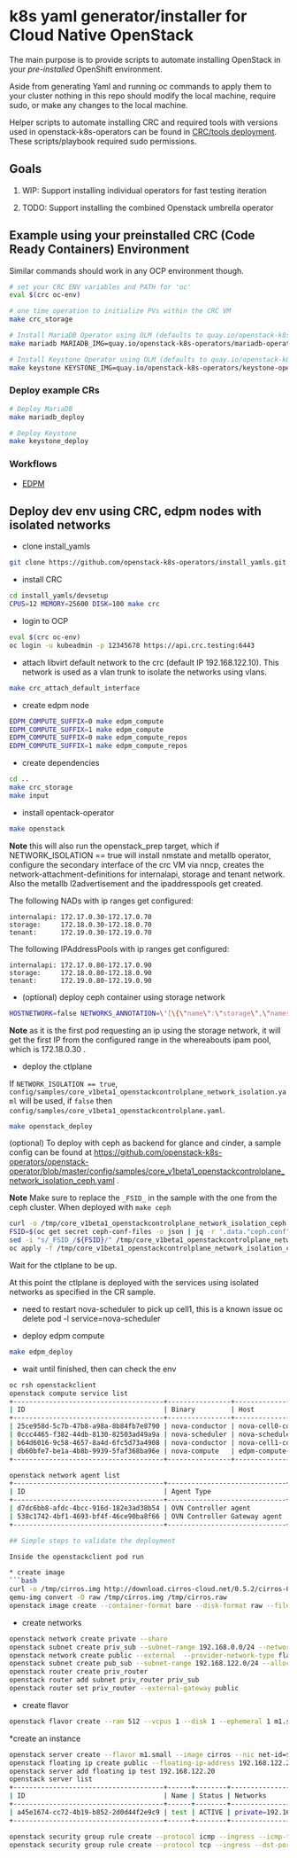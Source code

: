 # k8s yaml generator/installer for Cloud Native OpenStack

The main purpose is to provide scripts to automate installing OpenStack in your *pre-installed* OpenShift environment.

Aside from generating Yaml and running *oc* commands to apply them to your cluster nothing in this repo should modify the local machine, require sudo, or make any changes to the local machine.

Helper scripts to automate installing CRC and required tools with versions used in openstack-k8s-operators can be found in [CRC/tools deployment](devsetup/README.md). These scripts/playbook required sudo permissions.

## Goals

1) WIP: Support installing individual operators for fast testing iteration

2) TODO: Support installing the combined Openstack umbrella operator

## Example using your preinstalled CRC (Code Ready Containers) Environment

Similar commands should work in any OCP environment though.
```bash
# set your CRC ENV variables and PATH for 'oc'
eval $(crc oc-env)

# one time operation to initialize PVs within the CRC VM
make crc_storage

# Install MariaDB Operator using OLM (defaults to quay.io/openstack-k8s-operators)
make mariadb MARIADB_IMG=quay.io/openstack-k8s-operators/mariadb-operator-index:latest

# Install Keystone Operator using OLM (defaults to quay.io/openstack-k8s-operators)
make keystone KEYSTONE_IMG=quay.io/openstack-k8s-operators/keystone-operator-index:latest
```

### Deploy example CRs
```bash
# Deploy MariaDB
make mariadb_deploy

# Deploy Keystone
make keystone_deploy
```

### Workflows
- [EDPM](docs/edpm.md)

## Deploy dev env using CRC, edpm nodes with isolated networks
* clone install_yamls
```bash
git clone https://github.com/openstack-k8s-operators/install_yamls.git
```

* install CRC
```bash
cd install_yamls/devsetup
CPUS=12 MEMORY=25600 DISK=100 make crc
```

* login to OCP
```bash
eval $(crc oc-env)
oc login -u kubeadmin -p 12345678 https://api.crc.testing:6443
```

* attach libvirt default network to the crc (default IP 192.168.122.10). This network is used as a vlan trunk to isolate the networks using vlans.
```bash
make crc_attach_default_interface
```

* create edpm node
```bash
EDPM_COMPUTE_SUFFIX=0 make edpm_compute
EDPM_COMPUTE_SUFFIX=1 make edpm_compute
EDPM_COMPUTE_SUFFIX=0 make edpm_compute_repos
EDPM_COMPUTE_SUFFIX=1 make edpm_compute_repos
```

* create dependencies
```bash
cd ..
make crc_storage
make input
```

* install opentack-operator
```bash
make openstack
```

**Note** this will also run the openstack_prep target, which if NETWORK_ISOLATION == true will install nmstate and metallb operator, configure the secondary interface of the crc VM via nncp, creates the network-attachment-definitions for internalapi, storage and tenant network. Also the metallb l2advertisement and the ipaddresspools get created.

The following NADs with ip ranges get configured:
```
internalapi: 172.17.0.30-172.17.0.70
storage:     172.18.0.30-172.18.0.70
tenant:      172.19.0.30-172.19.0.70
```

The following IPAddressPools with ip ranges get configured:
```
internalapi: 172.17.0.80-172.17.0.90
storage:     172.18.0.80-172.18.0.90
tenant:      172.19.0.80-172.19.0.90
```

* (optional) deploy ceph container using storage network
```bash
HOSTNETWORK=false NETWORKS_ANNOTATION=\'[\{\"name\":\"storage\",\"namespace\":\"openstack\"\}]\' MON_IP=172.18.0.30 make ceph TIMEOUT=90
```

**Note** as it is the first pod requesting an ip using the storage network, it will get the first IP from the configured range in the whereabouts ipam pool, which is 172.18.0.30 .

* deploy the ctlplane

If `NETWORK_ISOLATION == true`, `config/samples/core_v1beta1_openstackcontrolplane_network_isolation.yaml` will be used, if `false` then `config/samples/core_v1beta1_openstackcontrolplane.yaml`.

```bash
make openstack_deploy
```

(optional) To deploy with ceph as backend for glance and cinder, a sample config can be found at https://github.com/openstack-k8s-operators/openstack-operator/blob/master/config/samples/core_v1beta1_openstackcontrolplane_network_isolation_ceph.yaml .

**Note** Make sure to replace the `_FSID_` in the sample with the one from the ceph cluster. When deployed with `make ceph`

```bash
curl -o /tmp/core_v1beta1_openstackcontrolplane_network_isolation_ceph.yaml https://raw.githubusercontent.com/openstack-k8s-operators/openstack-operator/master/config/samples/core_v1beta1_openstackcontrolplane_network_isolation_ceph.yaml
FSID=$(oc get secret ceph-conf-files -o json | jq -r '.data."ceph.conf"' | base64 -d | grep fsid | sed -e 's/fsid = //') && echo $FSID
sed -i "s/_FSID_/${FSID}/" /tmp/core_v1beta1_openstackcontrolplane_network_isolation_ceph.yaml
oc apply -f /tmp/core_v1beta1_openstackcontrolplane_network_isolation_ceph.yaml
```

Wait for the ctlplane to be up.

At this point the ctlplane is deployed with the services using isolated networks as specified in the CR sample.

* need to restart nova-scheduler to pick up cell1, this is a known issue
oc delete pod -l service=nova-scheduler

* deploy edpm compute
```bash
make edpm_deploy
```

* wait until finished, then can check the env
```bash
oc rsh openstackclient
openstack compute service list
+--------------------------------------+----------------+------------------------+----------+---------+-------+----------------------------+
| ID                                   | Binary         | Host                   | Zone     | Status  | State | Updated At                 |
+--------------------------------------+----------------+------------------------+----------+---------+-------+----------------------------+
| 25ce958d-5c7b-47b8-a98a-8b84fb7e8790 | nova-conductor | nova-cell0-conductor-0 | internal | enabled | up    | 2023-03-06T15:29:09.000000 |
| 0ccc4465-f382-44db-8130-82503ad49a9a | nova-scheduler | nova-scheduler-0       | internal | enabled | up    | 2023-03-06T15:29:09.000000 |
| b64d6016-9c58-4657-8a4d-6fc5d73a4908 | nova-conductor | nova-cell1-conductor-0 | internal | enabled | up    | 2023-03-06T15:29:06.000000 |
| db60bfe7-be1a-4b8b-9939-5faf368ba96e | nova-compute   | edpm-compute-0         | nova     | enabled | up    | 2023-03-06T15:29:08.000000 |
+--------------------------------------+----------------+------------------------+----------+---------+-------+----------------------------+

openstack network agent list
+--------------------------------------+------------------------------+--------------------+-------------------+-------+-------+----------------+
| ID                                   | Agent Type                   | Host               | Availability Zone | Alive | State | Binary         |
+--------------------------------------+------------------------------+--------------------+-------------------+-------+-------+----------------+
| d7dc6bb8-afdc-4bcc-916d-182e3ad38b54 | OVN Controller agent         | crc-9ltqk-master-0 |                   | :-)   | UP    | ovn-controller |
| 538c1742-4bf1-4693-bf4f-46ce90ba8f66 | OVN Controller Gateway agent | edpm-compute-0     |                   | :-)   | UP    | ovn-controller |
+--------------------------------------+------------------------------+--------------------+-------------------+-------+-------+----------------+

## Simple steps to validate the deployment

Inside the openstackclient pod run

* create image
```bash
curl -o /tmp/cirros.img http://download.cirros-cloud.net/0.5.2/cirros-0.5.2-x86_64-disk.img
qemu-img convert -O raw /tmp/cirros.img /tmp/cirros.raw
openstack image create --container-format bare --disk-format raw --file /tmp/cirros.raw cirros
```

* create networks
```bash
openstack network create private --share
openstack subnet create priv_sub --subnet-range 192.168.0.0/24 --network private
openstack network create public --external  --provider-network-type flat --provider-physical-network datacentre
openstack subnet create pub_sub --subnet-range 192.168.122.0/24 --allocation-pool start=192.168.122.200,end=192.168.122.210 --gateway 192.168.122.1 --no-dhcp --network public
openstack router create priv_router
openstack router add subnet priv_router priv_sub
openstack router set priv_router --external-gateway public
```

* create flavor
```bash
openstack flavor create --ram 512 --vcpus 1 --disk 1 --ephemeral 1 m1.small
```

*create an instance
```bash
openstack server create --flavor m1.small --image cirros --nic net-id=$(openstack network list --name private -f value -c ID) test
openstack floating ip create public --floating-ip-address 192.168.122.20
openstack server add floating ip test 192.168.122.20
openstack server list
+--------------------------------------+------+--------+---------------------------------------+--------+----------+
| ID                                   | Name | Status | Networks                              | Image  | Flavor   |
+--------------------------------------+------+--------+---------------------------------------+--------+----------+
| a45e1674-cc72-4b19-b852-2d0d44f2e9c9 | test | ACTIVE | private=192.168.0.77, 192.168.122.20  | cirros | m1.small |
+--------------------------------------+------+--------+---------------------------------------+--------+----------+

openstack security group rule create --protocol icmp --ingress --icmp-type -1 default
openstack security group rule create --protocol tcp --ingress --dst-port 22 default

```

